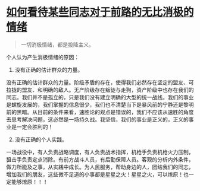# [如何看待某些同志对于前路的无比消极的情绪](https://github.com/xushulin/blog-S.L.Xu/issues/5)

> 一切消极情绪，都是投降主义。

个人认为产生消极情绪的原因：

1. 没有正确的估计群众的力量。

没有正确的估计群众的力量。阶级矛盾的存在，使得我们必然存在坚定的盟友、可拉拢的盟友、和明确的敌人。无产阶级存在叛徒与走狗，资产阶级中也存在我们的同志。我们并不是孤立的，只是我们没有建立明确的大型的统一战线。我们的事业是螺旋发展的，我们掌握的信息很少，我们也不清楚当下是暴风前的宁静还是黎明前的黑暗。从目前的条件来看，速胜论的观点是错误的，我们不应该从速胜的角度去思考解决问题，这必然是一场持久战。我坚信，我们的事业是正义的，正义的事业是一定会胜利的！

2. 没有正确的个人实践。

一场战役中，有人负责战略调度，有人负责战术指挥，机枪手负责机枪火力压制，狙击手负责定点消除。有前方战斗人员，有后勤保障人员。客观的分析内外条件，做力所能及之事，从实践中成长。为人民服务，帮助身边的人，团结我们的同志，增加我们的朋友，这些微不足道的小事都是星星之火！星星之火，可以燎原！也一定能够燎原！！！